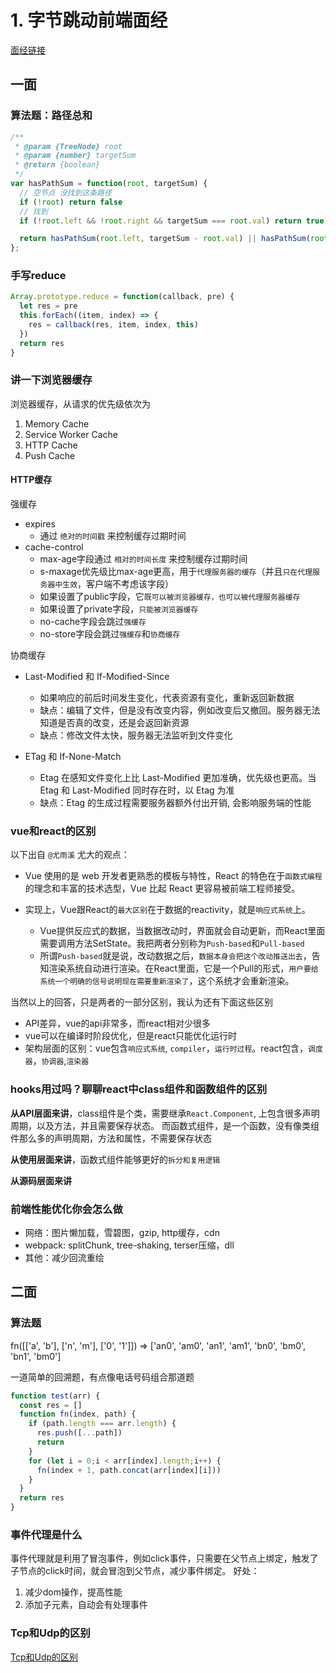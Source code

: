 # 1. 字节跳动前端面经
[面经链接](https://www.nowcoder.com/discuss/702216?type=all&order=recall&pos=&page=1&ncTraceId=&channel=-1&source_id=search_all_nctrack&gio_id=20F1EB59F6FD31FAD435BEE8B652A731-1641826247965)


## 一面

### 算法题：路径总和

```js
/**
 * @param {TreeNode} root
 * @param {number} targetSum
 * @return {boolean}
 */
var hasPathSum = function(root, targetSum) {
  // 空节点 没找到这条路径
  if (!root) return false
  // 找到
  if (!root.left && !root.right && targetSum === root.val) return true

  return hasPathSum(root.left, targetSum - root.val) || hasPathSum(root.right, targetSum - root.val)
};
```


### 手写reduce
```js
Array.prototype.reduce = function(callback, pre) {
  let res = pre
  this.forEach((item, index) => {
    res = callback(res, item, index, this)
  })
  return res
}
```

### 讲一下浏览器缓存
浏览器缓存，从请求的优先级依次为
1. Memory Cache
2. Service Worker Cache
3. HTTP Cache
4. Push Cache

#### HTTP缓存
强缓存
+ expires
  + 通过 `绝对的时间戳` 来控制缓存过期时间
+ cache-control
  + max-age字段通过 `相对的时间长度` 来控制缓存过期时间
  + s-maxage优先级比max-age更高，用于`代理服务器的缓存`（并且`只在代理服务器中生效`，客户端不考虑该字段）
  + 如果设置了public字段，它`既可以被浏览器缓存，也可以被代理服务器缓存`
  + 如果设置了private字段，`只能被浏览器缓存`
  + no-cache字段会跳过`强缓存`
  + no-store字段会跳过`强缓存`和`协商缓存`


协商缓存
+ Last-Modified 和 If-Modified-Since
  - 如果响应的前后时间发生变化，代表资源有变化，重新返回新数据
  - 缺点：编辑了文件，但是没有改变内容，例如改变后又撤回。服务器无法知道是否真的改变，还是会返回新资源
  - 缺点：修改文件太快，服务器无法监听到文件变化


+ ETag 和 If-None-Match
  - Etag 在感知文件变化上比 Last-Modified 更加准确，优先级也更高。当 Etag 和 Last-Modified 同时存在时，以 Etag 为准
  - 缺点：Etag 的生成过程需要服务器额外付出开销, 会影响服务端的性能


### vue和react的区别
以下出自 `@尤雨溪` 尤大的观点：
+ Vue 使用的是 web 开发者更熟悉的模板与特性，React 的特色在于`函数式编程`的理念和丰富的技术选型，Vue 比起 React 更容易被前端工程师接受。

+ 实现上，Vue跟React的`最大区别`在于数据的reactivity，就是`响应式系统`上。
  - Vue提供反应式的数据，当数据改动时，界面就会自动更新，而React里面需要调用方法SetState。我把两者分别称为`Push-based`和`Pull-based`
  - 所谓`Push-based`就是说，改动数据之后，`数据本身会把这个改动推送出去`，告知渲染系统自动进行渲染。在React里面，它是一个Pull的形式，`用户要给系统一个明确的信号说明现在需要重新渲染了`，这个系统才会重新渲染。

当然以上的回答，只是两者的一部分区别，我认为还有下面这些区别

+ API差异，vue的api非常多，而react相对少很多
+ vue可以在编译时阶段优化，但是react只能优化运行时
+ 架构层面的区别：vue包含`响应式系统`, `compiler`，`运行时过程`。react包含，`调度器`，`协调器`,`渲染器`

### hooks用过吗？聊聊react中class组件和函数组件的区别
**从API层面来讲**，class组件是个类，需要继承`React.Component`, 上包含很多声明周期，以及方法，并且需要保存状态。
而函数式组件，是一个函数，没有像类组件那么多的声明周期，方法和属性，不需要保存状态

**从使用层面来讲**，函数式组件能够更好的`拆分和复用逻辑`

**从源码层面来讲**

### 前端性能优化你会怎么做
+ 网络：图片懒加载，雪碧图，gzip, http缓存，cdn
+ webpack: splitChunk, tree-shaking, terser压缩，dll
+ 其他：减少回流重绘


## 二面

### 算法题
fn([['a', 'b'], ['n', 'm'], ['0', '1']]) => ['an0', 'am0', 'an1', 'am1', 'bn0', 'bm0', 'bn1', 'bm0']

一道简单的回溯题，有点像电话号码组合那道题
```js
function test(arr) {
  const res = []
  function fn(index, path) {
    if (path.length === arr.length) {
      res.push([...path])
      return
    }
    for (let i = 0;i < arr[index].length;i++) {
      fn(index + 1, path.concat(arr[index][i]))
    }
  }
  return res
}
```

### 事件代理是什么
事件代理就是利用了冒泡事件，例如click事件，只需要在父节点上绑定，触发了子节点的click时间，就会冒泡到父节点，减少事件绑定。
好处：
1. 减少dom操作，提高性能
2. 添加子元素，自动会有处理事件

### Tcp和Udp的区别
[Tcp和Udp的区别](/basic/计算机网络/TCP/TCP和UDP区别)